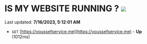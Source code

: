 # IS MY WEBSITE RUNNING ? [![](https://img.shields.io/static/v1?label=Sponsor&message=%E2%9D%A4&logo=GitHub&color=%23fe8e86)](https://github.com/sponsors/<username>)

Last updated: **7/16/2023, 5:12:01 AM**

- `GET` [https://youssefservice.me](https://youssefservice.me) - **Up** (1012ms)
